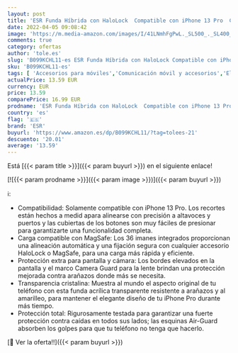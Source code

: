 ```yaml
---
layout: post
title: 'ESR Funda Híbrida con HaloLock  Compatible con iPhone 13 Pro  Carga Inalámbrica Magnética  Protección Reforzada contra Caídas  Respaldo Resistente a Arañazos  Serie Classic  Transparente'
date: 2022-04-05 09:08:42
image: 'https://m.media-amazon.com/images/I/41LNmhFgPwL._SL500_._SL400_.jpg'
comments: true
category: ofertas
author: 'tole.es'
slug: 'B099KCHL11-es ESR Funda Híbrida con HaloLock Compatible con iPhone 13...'
sku: 'B099KCHL11-es'
tags: [ 'Accesorios para móviles','Comunicación móvil y accesorios','Electrónica','Fundas y carcasas para teléfonos móviles','esr','iphone', ]
actualPrice: 13.59 EUR
currency: EUR
price: 13.59
comparePrice: 16.99 EUR
prodname: 'ESR Funda Híbrida con HaloLock  Compatible con iPhone 13 Pro  Carga Inalámbrica Magnética  Protección Reforzada contra Caídas  Respaldo Resistente a Arañazos  Serie Classic  Transparente'
country: 'es'
flag: '🇪🇸'
brand: 'ESR'
buyurl: 'https://www.amazon.es/dp/B099KCHL11/?tag=tolees-21'
descuento: '20.01'
average: '13.59'
---
```


Está [{{< param title >}}]({{< param buyurl >}}) en el siguiente enlace!

[![{{< param prodname >}}]({{< param image >}})]({{< param buyurl >}})

ℹ️:

- Compatibilidad: Solamente compatible con iPhone 13 Pro. Los recortes están hechos a medid apara alinearse con precisión a altavoces y puertos y las cubiertas de los botones son muy fáciles de presionar para garantizarte una funcionalidad completa.
- Carga compatible con MagSafe: Los 36 imanes integrados proporcionan una alineación automática y una fijación segura con cualquier accesorio HaloLock o MagSafe, para una carga más rápida y eficiente.
- Protección extra para pantalla y cámara: Los bordes elevados en la pantalla y el marco Camera Guard para la lente brindan una protección mejorada contra arañazos donde más se necesita.
- Transparencia cristalina: Muestra al mundo el aspecto original de tu teléfono con esta funda acrílica transparente resistente a arañazos y al amarilleo, para mantener el elegante diseño de tu iPhone Pro durante más tiempo.
- Protección total: Rigurosamente testada para garantizar una fuerte protección contra caídas en todos sus lados; las esquinas Air-Guard absorben los golpes para que tu teléfono no tenga que hacerlo.

[🛒 Ver la oferta!!]({{< param buyurl >}})
